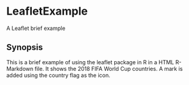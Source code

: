 # LeafletExample
A Leaflet brief example

## Synopsis

This is a brief example of using the leaflet package in R in a HTML R-Markdown file. 
It shows the 2018 FIFA World Cup countries. A mark is added using the country flag as the icon.
